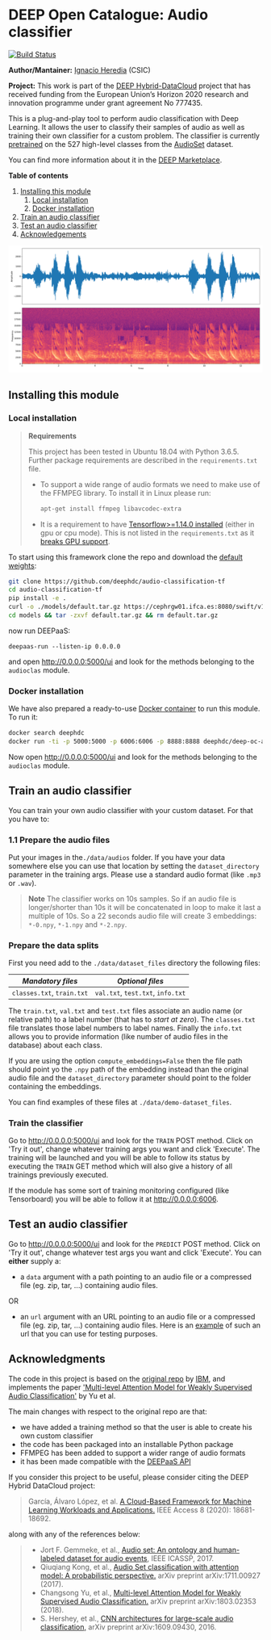 DEEP Open Catalogue: Audio classifier
=====================================

[![Build Status](https://jenkins.indigo-datacloud.eu:/buildStatus/icon?job=Pipeline-as-code/DEEP-OC-org/audio-classification-tf/master)](https://jenkins.indigo-datacloud.eu/job/Pipeline-as-code/job/DEEP-OC-org/job/audio-classification-tf/job/master)

**Author/Mantainer:** [Ignacio Heredia](https://github.com/IgnacioHeredia) (CSIC)

**Project:** This work is part of the [DEEP Hybrid-DataCloud](https://deep-hybrid-datacloud.eu/) project that has
received funding from the European Union’s Horizon 2020 research and innovation programme under grant agreement No 777435.

This is a plug-and-play tool to perform audio classification with Deep Learning. It allows the user to classify their
samples of audio as well as training their own classifier for a custom problem. The classifier is currently
[pretrained](models/default) on the 527 high-level classes from the [AudioSet](https://research.google.com/audioset/) dataset.

You can find more information about it in the [DEEP Marketplace](https://marketplace.deep-hybrid-datacloud.eu/modules/deep-oc-audio-classification-tf.html).

**Table of contents**
1. [Installing this module](#installing-this-module)
    1. [Local installation](#local-installation)
    2. [Docker installation](#docker-installation)
2. [Train an audio classifier](#train-an-audio-classifier)
3. [Test an audio classifier](#test-an-audio-classifier)
4. [Acknowledgements](#acknowledgments)

![demo](./reports/figures/demo.png)


## Installing this module

### Local installation

> **Requirements**
>
> This project has been tested in Ubuntu 18.04 with Python 3.6.5. Further package requirements are described in the
> `requirements.txt` file.
> - To support a wide range of audio formats we need  to make use of the FFMPEG library. To install it in Linux please run:
>    ```bash
>    apt-get install ffmpeg libavcodec-extra
>    ```
> - It is a requirement to have [Tensorflow>=1.14.0 installed](https://www.tensorflow.org/install/pip) (either in gpu
> or cpu mode). This is not listed in the `requirements.txt` as it [breaks GPU support](https://github.com/tensorflow/tensorflow/issues/7166).

To start using this framework clone the repo and download the [default weights](https://cephrgw01.ifca.es:8080/swift/v1/audio-classification-tf/default.tar.gz):

```bash
git clone https://github.com/deephdc/audio-classification-tf
cd audio-classification-tf
pip install -e .
curl -o ./models/default.tar.gz https://cephrgw01.ifca.es:8080/swift/v1/audio-classification-tf/default.tar.gz
cd models && tar -zxvf default.tar.gz && rm default.tar.gz 
```
now run DEEPaaS:
```
deepaas-run --listen-ip 0.0.0.0
```
and open http://0.0.0.0:5000/ui and look for the methods belonging to the `audioclas` module.

### Docker installation

We have also prepared a ready-to-use [Docker container](https://github.com/deephdc/DEEP-OC-audio-classification-tf) to
run this module. To run it:

```bash
docker search deephdc
docker run -ti -p 5000:5000 -p 6006:6006 -p 8888:8888 deephdc/deep-oc-audio-classification-tf
```

Now open http://0.0.0.0:5000/ui and look for the methods belonging to the `audioclas` module.


## Train an audio classifier

You can train your own audio classifier with your custom dataset. For that you have to:

### 1.1 Prepare the audio files

Put your images in the`./data/audios` folder. If you have your data somewhere else you can use that location by setting
 the `dataset_directory` parameter in the training args. 
Please use a standard audio format (like `.mp3` or `.wav`).

> **Note** The classifier works on 10s samples. So if an audio file is longer/shorter than 10s it will be concatenated
> in loop to make it last a multiple of 10s. So a 22 seconds audio file will create 3 embeddings: `*-0.npy`, `*-1.npy`
> and `*-2.npy`. 


### Prepare the data splits

First you need add to the `./data/dataset_files` directory the following files:

| *Mandatory files* | *Optional files*  | 
|:-----------------------:|:---------------------:|
|  `classes.txt`, `train.txt` |  `val.txt`, `test.txt`, `info.txt`|

The `train.txt`, `val.txt` and `test.txt` files associate an audio name (or relative path) to a label number (that has
to *start at zero*).
The `classes.txt` file translates those label numbers to label names.
Finally the `info.txt` allows you to provide information (like number of audio files in the database) about each class.

If you are using the option `compute_embeddings=False` then the file path should point yo the `.npy` path of the
embedding instead than the original audio file and the `dataset_directory` parameter should point to the folder
containing the embeddings. 

You can find examples of these files at  `./data/demo-dataset_files`.

### Train the classifier

Go to http://0.0.0.0:5000/ui and look for the ``TRAIN`` POST method. Click on 'Try it out', change whatever training args
you want and click 'Execute'. The training will be launched and you will be able to follow its status by executing the 
``TRAIN`` GET method which will also give a history of all trainings previously executed.

If the module has some sort of training monitoring configured (like Tensorboard) you will be able to follow it at 
http://0.0.0.0:6006.


## Test an audio classifier

Go to http://0.0.0.0:5000/ui and look for the `PREDICT` POST method. Click on 'Try it out', change whatever test args
you want and click 'Execute'. You can **either** supply a:

* a `data` argument with a path pointing to an audio file or a compressed file (eg. zip, tar, ...) containing audio
  files.

OR
* an `url` argument with an URL pointing to an audio file or a compressed file (eg. zip, tar, ...) containing audio
  files. Here is an [example](https://file-examples.com/wp-content/uploads/2017/11/file_example_WAV_1MG.wav) of such
  an url that you can use for testing purposes.

## Acknowledgments

The code in this project is based on the [original repo](https://github.com/IBM/MAX-Audio-Classifier) by
[IBM](https://github.com/IBM), and implements the paper
['Multi-level Attention Model for Weakly Supervised Audio Classification'](https://arxiv.org/abs/1803.02353) by Yu et al.

The main changes with respect to the original repo are that:

* we have added a training method so that the user is able to create his own custom classifier
* the code has been packaged into an installable Python package
* FFMPEG has been added to support a wider range of audio formats
* it has been made compatible with the [DEEPaaS API](http://docs.deep-hybrid-datacloud.eu/en/latest/user/overview/api.html)

If you consider this project to be useful, please consider citing the DEEP Hybrid DataCloud project:

> García, Álvaro López, et al. [A Cloud-Based Framework for Machine Learning Workloads and Applications.](https://ieeexplore.ieee.org/abstract/document/8950411/authors) IEEE Access 8 (2020): 18681-18692. 
 
along with any of the references below:

> * Jort F. Gemmeke, et al., [Audio set: An ontology and human-labeled dataset for audio events](https://static.googleusercontent.com/media/research.google.com/en//pubs/archive/45857.pdf), IEEE ICASSP, 2017.
> * Qiuqiang Kong, et al., [Audio Set classification with attention model: A probabilistic perspective.](https://arxiv.org/pdf/1711.00927.pdf) arXiv preprint arXiv:1711.00927 (2017).
> * Changsong Yu, et al., [Multi-level Attention Model for Weakly Supervised Audio Classification.](https://arxiv.org/pdf/1803.02353.pdf) arXiv preprint arXiv:1803.02353 (2018).
> * S. Hershey, et  al., [CNN architectures for large-scale audio classification,](https://arxiv.org/pdf/1609.09430.pdf) arXiv preprint arXiv:1609.09430, 2016.
